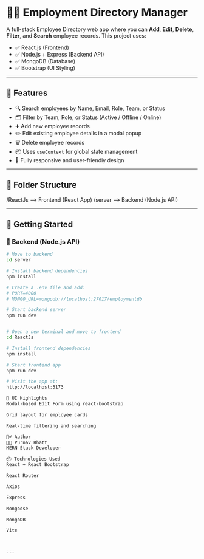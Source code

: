 # 🧑‍💼 Employment Directory Manager

A full-stack Employee Directory web app where you can **Add**, **Edit**, **Delete**, **Filter**, and **Search** employee records. This project uses:

- ✅ React.js (Frontend)
- ✅ Node.js + Express (Backend API)
- ✅ MongoDB (Database)
- ✅ Bootstrap (UI Styling)

---

## 🚀 Features

- 🔍 Search employees by Name, Email, Role, Team, or Status
- 🗂️ Filter by Team, Role, or Status (Active / Offline / Online)
- ➕ Add new employee records
- ✏️ Edit existing employee details in a modal popup
- 🗑️ Delete employee records
- 📦 Uses `useContext` for global state management
- 📱 Fully responsive and user-friendly design

---

## 📁 Folder Structure

/ReactJs --> Frontend (React App)
/server --> Backend (Node.js API)


---

## 🧪 Getting Started

### 🔧 Backend (Node.js API)

```bash
# Move to backend
cd server

# Install backend dependencies
npm install

# Create a .env file and add:
# PORT=4000
# MONGO_URL=mongodb://localhost:27017/employmentdb

# Start backend server
npm run dev


# Open a new terminal and move to frontend
cd ReactJs

# Install frontend dependencies
npm install

# Start frontend app
npm run dev

# Visit the app at:
http://localhost:5173

📸 UI Highlights
Modal-based Edit Form using react-bootstrap

Grid layout for employee cards

Real-time filtering and searching

🙋‍♂️ Author
👨‍💻 Purnav Bhatt
MERN Stack Developer

📦 Technologies Used
React + React Bootstrap

React Router

Axios

Express

Mongoose

MongoDB

Vite



---

